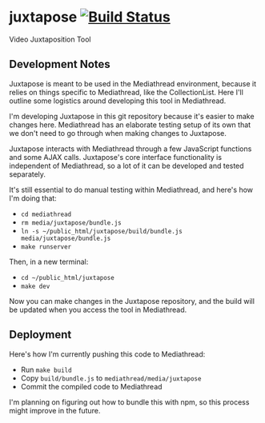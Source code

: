 # juxtapose [![Build Status](https://travis-ci.org/ccnmtl/juxtapose.svg?branch=master)](https://travis-ci.org/ccnmtl/juxtapose)

Video Juxtaposition Tool

## Development Notes
Juxtapose is meant to be used in the Mediathread environment, because it
relies on things specific to Mediathread, like the CollectionList. Here
I'll outline some logistics around developing this tool in Mediathread.

I'm developing Juxtapose in this git repository because it's easier to make
changes here. Mediathread has an elaborate testing setup of its own that we
don't need to go through when making changes to Juxtapose.

Juxtapose interacts with Mediathread through a few JavaScript functions and
some AJAX calls. Juxtapose's core interface functionality is independent of
Mediathread, so a lot of it can be developed and tested separately.

It's still essential to do manual testing within Mediathread, and here's
how I'm doing that:

* `cd mediathread`
* `rm media/juxtapose/bundle.js`
* `ln -s ~/public_html/juxtapose/build/bundle.js media/juxtapose/bundle.js`
* `make runserver`

Then, in a new terminal:

* `cd ~/public_html/juxtapose`
* `make dev`

Now you can make changes in the Juxtapose repository, and the build will be
updated when you access the tool in Mediathread.

## Deployment
Here's how I'm currently pushing this code to Mediathread:
* Run `make build`
* Copy `build/bundle.js` to `mediathread/media/juxtapose`
* Commit the compiled code to Mediathread

I'm planning on figuring out how to bundle this with npm, so this process
might improve in the future.
